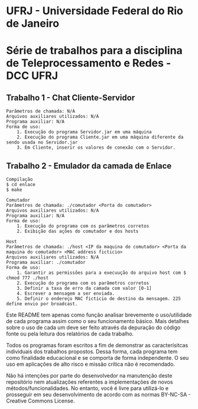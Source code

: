 UFRJ - Universidade Federal do Rio de Janeiro
=============
Série de trabalhos para a disciplina de Teleprocessamento e Redes - DCC UFRJ
=============

Trabalho 1 - Chat Cliente-Servidor
-----------

	Parâmetros de chamada: N/A
	Arquivos auxiliares utilizados: N/A
	Programa auxiliar: N/A
	Forma de uso:
		1. Execução do programa Servidor.jar em uma máquina
		2. Execução do programa Cliente.jar em uma máquina diferente da sendo usada no Servidor.jar
		3. Em Cliente, inserir os valores de conexão com o Servidor.
	
Trabalho 2 - Emulador da camada de Enlace
-----------
	Compilação
	$ cd enlace
	$ make

	Comutador
	Parâmetros de chamada: ./comutador <Porta do comutador>
	Arquivos auxiliares utilizados: N/A
	Programa auxiliar: N/A
	Forma de uso:
		1. Execução do programa com os parâmetros corretos
		2. Exibição das ações do comutador e dos hosts

	Host
	Parâmetros de chamada: ./host <IP da maquina do comutador> <Porta da maquina do comutador> <MAC address ficticio>
	Arquivos auxiliares utilizados: N/A
	Programa auxiliar: ./comutador
	Forma de uso:
		1. Garantir as permissões para a execuução do arquivo host com $ chmod 777 ./host
		2. Execução do programa com os parâmetros corretos
		3. Definir a taxa de erro da camada com valor [0-1]
		4. Escrever a mensagem a ser enviada.
		5. Definir o endereço MAC ficticio de destino da mensagem. 225 define envio por broadcast.


Este README tem apenas como função analisar brevemente o uso/utilidade de cada programa assim como o seu funcionamento básico. Mais detalhes sobre o uso de cada um deve ser feito através da depuração do código fonte ou pela leitura dos relatórios de cada trabalho.
	
Todos os programas foram escritos a fim de demonstrar as caracterísitcas individuais dos trabalhos propostos. Dessa forma, cada programa tem como finalidade educacional e se comporta de forma independente. O seu uso em aplicações de alto risco e missão crítica não é recomendado.

Não há intenções por parte do desenvolvedor na manutenção deste repositório nem atualizações referentes a implementações de novos métodos/funcionalidades.
No entanto, você é livre para utilizá-lo e prosseguir em seu desenvolvimento de acordo com as normas BY-NC-SA - Creative Commons License. 

